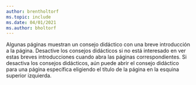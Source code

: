```yaml
---
author: brentholtorf
ms.topic: include
ms.date: 04/01/2021
ms.author: bholtorf
---
```

Algunas páginas muestran un consejo didáctico con una breve introducción a la página. Desactive los consejos didácticos si no está interesado en ver estas breves introducciones cuando abra las páginas correspondientes. Si desactiva los consejos didácticos, aún puede abrir el consejo didáctico para una página específica eligiendo el título de la página en la esquina superior izquierda.  

